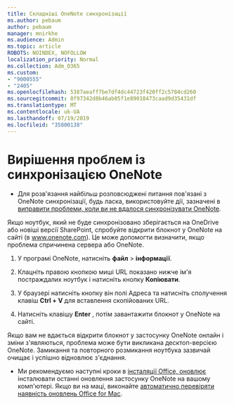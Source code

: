 ```yaml
---
title: Складніші OneNote синхронізації
ms.author: pebaum
author: pebaum
manager: mnirkhe
ms.audience: Admin
ms.topic: article
ROBOTS: NOINDEX, NOFOLLOW
localization_priority: Normal
ms.collection: Adm_O365
ms.custom:
- "9000555"
- "2405"
ms.openlocfilehash: 5387aeaff7be7df4dc44723f420ff2c5784cd260
ms.sourcegitcommit: 8f97342d8b46ab05f1e89018473caad9d35431df
ms.translationtype: MT
ms.contentlocale: uk-UA
ms.lasthandoff: 07/19/2019
ms.locfileid: "35800138"
---
```

# <a name="troubleshoot-onenote-sync-issues"></a>Вирішення проблем із синхронізацією OneNote

* Для розв'язання найбільш розповсюджені питання пов'язані з OneNote синхронізації, будь ласка, використовуйте дії, зазначені в [виправити проблеми, коли ви не вдалося синхронізувати OneNote](https://support.office.com/article/Fix-issues-when-you-can-t-sync-OneNote-299495ef-66d1-448f-90c1-b785a6968d45).

Якщо ноутбук, який не буде синхронізовано зберігається на OneDrive або новіші версії SharePoint, спробуйте відкрити блокнот у OneNote на сайті (в www.onenote.com). Це може допомогти визначити, якщо проблема спричинена сервера або OneNote.

1. У програмі OneNote, натисніть **файл** > **інформації**.

2. Клацніть правою кнопкою миші URL показано нижче ім'я постраждалих ноутбук і натисніть кнопку **Копіювати**.

3. У браузері натисніть кнопку він полі Адреса та натисніть сполучення клавіш **Ctrl + V** для вставлення скопійованих URL.

4. Натисніть клавішу **Enter** , потім завантажити блокнот у OneNote на сайті.

Якщо вам не вдається відкрити блокнот у застосунку OneNote онлайн і зміни з'являються, проблема може бути викликана десктоп-версією OneNote. Замикання та повторного розмикання ноутбука зазвичай очищає і успішно відновлює з'єднання.

* Ми рекомендуємо наступні кроки в [інсталяції Office, оновлює](https://support.office.com/article/Install-Office-updates-2ab296f3-7f03-43a2-8e50-46de917611c5) інсталювати останні оновлення застосунку OneNote на вашому комп'ютері. Якщо ви на маці, виконайте [автоматично перевіряти наявність оновлень Office for Mac](https://support.office.com/article/update-office-for-mac-automatically-bfd1e497-c24d-4754-92ab-910a4074d7c1).